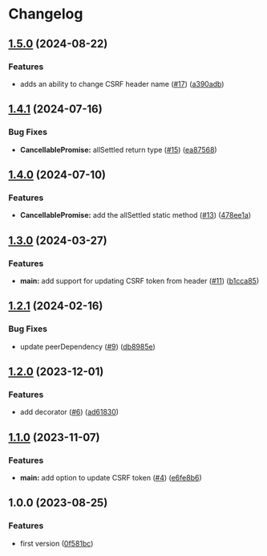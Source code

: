 # Changelog

## [1.5.0](https://github.com/gravity-ui/sdk/compare/v1.4.1...v1.5.0) (2024-08-22)


### Features

* adds an ability to change CSRF header name ([#17](https://github.com/gravity-ui/sdk/issues/17)) ([a390adb](https://github.com/gravity-ui/sdk/commit/a390adbb6fc59b10b236bb93c83fb340eb7fba6f))

## [1.4.1](https://github.com/gravity-ui/sdk/compare/v1.4.0...v1.4.1) (2024-07-16)


### Bug Fixes

* **CancellablePromise:** allSettled return type ([#15](https://github.com/gravity-ui/sdk/issues/15)) ([ea87568](https://github.com/gravity-ui/sdk/commit/ea875687230a93fb339f62bb4091f1f6009ba4e2))

## [1.4.0](https://github.com/gravity-ui/sdk/compare/v1.3.0...v1.4.0) (2024-07-10)


### Features

* **CancellablePromise:** add the allSettled static method ([#13](https://github.com/gravity-ui/sdk/issues/13)) ([478ee1a](https://github.com/gravity-ui/sdk/commit/478ee1aa68c7919cc78780d4cc1eba90bcfac634))

## [1.3.0](https://github.com/gravity-ui/sdk/compare/v1.2.1...v1.3.0) (2024-03-27)


### Features

* **main:** add support for updating CSRF token from header ([#11](https://github.com/gravity-ui/sdk/issues/11)) ([b1cca85](https://github.com/gravity-ui/sdk/commit/b1cca85f4835268d1a6e514264ba1d8461ee6f19))

## [1.2.1](https://github.com/gravity-ui/sdk/compare/v1.2.0...v1.2.1) (2024-02-16)


### Bug Fixes

* update peerDependency ([#9](https://github.com/gravity-ui/sdk/issues/9)) ([db8985e](https://github.com/gravity-ui/sdk/commit/db8985e20fdd62e98d7e11dd261606bf407c398f))

## [1.2.0](https://github.com/gravity-ui/sdk/compare/v1.1.0...v1.2.0) (2023-12-01)


### Features

* add decorator ([#6](https://github.com/gravity-ui/sdk/issues/6)) ([ad61830](https://github.com/gravity-ui/sdk/commit/ad618309b7eac4d2eb7cbe0c5f9e91d96b897614))

## [1.1.0](https://github.com/gravity-ui/sdk/compare/v1.0.0...v1.1.0) (2023-11-07)


### Features

* **main:** add option to update CSRF token ([#4](https://github.com/gravity-ui/sdk/issues/4)) ([e6fe8b6](https://github.com/gravity-ui/sdk/commit/e6fe8b629de4b57f8bc8f2f643ee4d8d08230b7f))

## 1.0.0 (2023-08-25)


### Features

* first version ([0f581bc](https://github.com/gravity-ui/sdk/commit/0f581bc08e1e1c6ba92731a12cd011c3a548e3b4))
